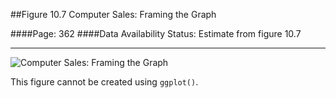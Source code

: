 ##Figure 10.7 Computer Sales: Framing the Graph

####Page: 362
####Data Availability Status: Estimate from figure 10.7
***
![`Computer Sales: Framing the Graph`](fig10-07_computer-sales-framing-the-graph.png)

This figure cannot be created using `ggplot()`.

